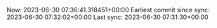 Now: 2023-06-30 07:36:41.318451+00:00 Earliest commit since sync: 2023-06-30 07:32:02+00:00 Last sync: 2023-06-30 07:31:30+00:00

